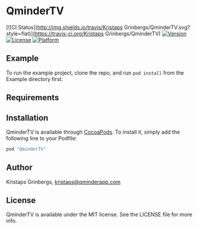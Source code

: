 # QminderTV

[![CI Status](http://img.shields.io/travis/Kristaps Grinbergs/QminderTV.svg?style=flat)](https://travis-ci.org/Kristaps Grinbergs/QminderTV)
[![Version](https://img.shields.io/cocoapods/v/QminderTV.svg?style=flat)](http://cocoapods.org/pods/QminderTV)
[![License](https://img.shields.io/cocoapods/l/QminderTV.svg?style=flat)](http://cocoapods.org/pods/QminderTV)
[![Platform](https://img.shields.io/cocoapods/p/QminderTV.svg?style=flat)](http://cocoapods.org/pods/QminderTV)

## Example

To run the example project, clone the repo, and run `pod install` from the Example directory first.

## Requirements

## Installation

QminderTV is available through [CocoaPods](http://cocoapods.org). To install
it, simply add the following line to your Podfile:

```ruby
pod "QminderTV"
```

## Author

Kristaps Grinbergs, kristaps@qminderapp.com

## License

QminderTV is available under the MIT license. See the LICENSE file for more info.
